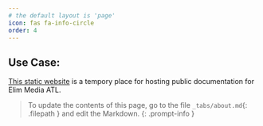 ```yaml
---
# the default layout is 'page'
icon: fas fa-info-circle
order: 4
---
```


## Use Case:

[This static website](https://elimmedia.github.io/) is a tempory place for hosting public documentation for Elim Media ATL.
> To update the contents of this page, go to the file `_tabs/about.md`{: .filepath } and edit the Markdown.
{: .prompt-info }
